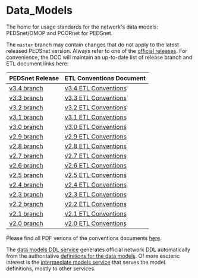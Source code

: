 Data_Models
===========

The home for usage standards for the network's data models: PEDSnet/OMOP and PCORnet for PEDSnet.

The `master` branch may contain changes that do not apply to the latest released PEDSnet version. Always refer to one of the [official releases](https://github.com/PEDSnet/Data_Models/releases).  For convenience, the DCC will maintain an up-to-date list of release branch and ETL document links here:

PEDSnet Release | ETL Conventions Document
--------|--------------------------
[v3.4 branch](https://github.com/PEDSnet/Data_Models/tree/pedsnet_v3.4.0_1/) |[v3.4 ETL Conventions](https://github.com/PEDSnet/Data_Models/tree/pedsnet_v3.4.0_1/PEDSnet/docs/Pedsnet_CDM_ETL_Conventions.md) 
[v3.3 branch](https://github.com/PEDSnet/Data_Models/tree/pedsnet_v3.3.0_1/) |[v3.3 ETL Conventions](https://github.com/PEDSnet/Data_Models/tree/pedsnet_v3.3.0_1/PEDSnet/docs/Pedsnet_CDM_ETL_Conventions.md) 
[v3.2 branch](https://github.com/PEDSnet/Data_Models/tree/pedsnet_v3.2.0_1/) |[v3.2 ETL Conventions](https://github.com/PEDSnet/Data_Models/tree/pedsnet_v3.2.0_1/PEDSnet/docs/Pedsnet_CDM_ETL_Conventions.md) 
[v3.1 branch](https://github.com/PEDSnet/Data_Models/tree/pedsnet_v3.1.0_1/) |[v3.1 ETL Conventions](https://github.com/PEDSnet/Data_Models/tree/pedsnet_v3.1.0_1/PEDSnet/docs/Pedsnet_CDM_ETL_Conventions.md) 
[v3.0 branch](https://github.com/PEDSnet/Data_Models/tree/pedsnet_v3.0.0_1/) |[v3.0 ETL Conventions](https://github.com/PEDSnet/Data_Models/tree/pedsnet_v3.0.0_1/PEDSnet/docs/Pedsnet_CDM_ETL_Conventions.md) 
[v2.9 branch](https://github.com/PEDSnet/Data_Models/tree/pedsnet_v2.9.0_1/) |[v2.9 ETL Conventions](https://github.com/PEDSnet/Data_Models/tree/pedsnet_v2.9.0_1/PEDSnet/docs/Pedsnet_CDM_ETL_Conventions.md) 
[v2.8 branch](https://github.com/PEDSnet/Data_Models/tree/pedsnet_v2.8.0_1/) |[v2.8 ETL Conventions](https://github.com/PEDSnet/Data_Models/tree/pedsnet_v2.8.0_1/PEDSnet/docs/Pedsnet_CDM_ETL_Conventions.md) 
[v2.7 branch](https://github.com/PEDSnet/Data_Models/tree/pedsnet_v2.7.0_1/) |[v2.7 ETL Conventions](https://github.com/PEDSnet/Data_Models/tree/pedsnet_v2.7.0_1/PEDSnet/docs/Pedsnet_CDM_ETL_Conventions.md) 
[v2.6 branch](https://github.com/PEDSnet/Data_Models/tree/pedsnet_v2.6.0_1/) |[v2.6 ETL Conventions](https://github.com/PEDSnet/Data_Models/tree/pedsnet_v2.6.0_1/PEDSnet/docs/Pedsnet_CDM_ETL_Conventions.md) 
[v2.5 branch](https://github.com/PEDSnet/Data_Models/tree/pedsnet_v2.5.0_1/) | [v2.5 ETL Conventions](https://github.com/PEDSnet/Data_Models/tree/pedsnet_v2.5.0_1/PEDSnet/docs/Pedsnet_CDM_ETL_Conventions.md)
[v2.4 branch](https://github.com/PEDSnet/Data_Models/tree/pedsnet_v2.4.0_1/) | [v2.4 ETL Conventions](https://github.com/PEDSnet/Data_Models/tree/pedsnet_v2.4.0_1/PEDSnet/docs/Pedsnet_CDM_ETL_Conventions.md)
[v2.3 branch](https://github.com/PEDSnet/Data_Models/tree/pedsnet_v2.3.0_1/) | [v2.3 ETL Conventions](https://github.com/PEDSnet/Data_Models/tree/pedsnet_v2.3.0_1/PEDSnet/docs/Pedsnet_CDM_ETL_Conventions.md)
[v2.2 branch](https://github.com/PEDSnet/Data_Models/blob/pedsnet_v2.2.0_1/) | [v2.2 ETL Conventions](https://github.com/PEDSnet/Data_Models/blob/pedsnet_v2.2.0_1/PEDSnet/docs/Pedsnet_CDM_ETL_Conventions.md)
[v2.1 branch](https://github.com/PEDSnet/Data_Models/tree/pedsnet_v2.1.0_2) | [v2.1 ETL Conventions](https://github.com/PEDSnet/Data_Models/tree/pedsnet_v2.1.0_2/PEDSnet/docs/Pedsnet_CDM_ETL_Conventions.md)
[v2.0 branch](https://github.com/PEDSnet/Data_Models/tree/pedsnet_v2.0.0_1) | [v2.0 ETL Conventions](https://github.com/PEDSnet/Data_Models/blob/pedsnet_v2.0.0_1/PEDSnet/V2/docs/Pedsnet_CDM_V2_OMOPV5_ETL_Conventions.md)

Please find all PDF verions of the conventions documents [here](https://github.com/PEDSnet/Data_Models/tree/master/PEDSnet/docs/Conventions%20PDFs).

The [data models DDL service](http://data-models-sqlalchemy.research.chop.edu/) generates official network DDL automatically from the authoritative [definitions for the data models](https://github.com/chop-dbhi/data-models).  Of more esoteric interest is the [intermediate models service](http://data-models-service.research.chop.edu/) that serves the model definitions, mostly to other services.
